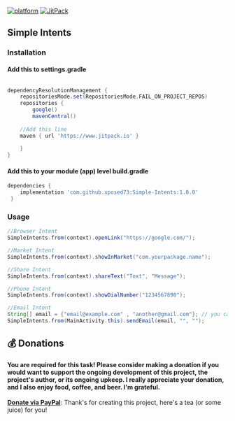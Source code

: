 [![platform](https://img.shields.io/badge/platform-android-green.svg )](http://developer.android.com/index.html)
[![JitPack](https://img.shields.io/github/tag/asyl/ArcAnimator.svg?label=jitpack)](https://www.jitpack.io/#xposed73/Simple-Intents)

## Simple Intents

### Installation

#### Add this to settings.gradle
```gradle

dependencyResolutionManagement {
    repositoriesMode.set(RepositoriesMode.FAIL_ON_PROJECT_REPOS)
    repositories {
        google()
        mavenCentral()
	
	//Add this line
	maven { url 'https://www.jitpack.io' }
	
    }
}
```

#### Add this to your module (app) level build.gradle
```gradle
dependencies {
    implementation 'com.github.xposed73:Simple-Intents:1.0.0'
 }
```

### Usage
```java
//Browser Intent
SimpleIntents.from(context).openLink("https://google.com/");

//Market Intent
SimpleIntents.from(context).showInMarket("com.yourpackage.name");

//Share Intent
SimpleIntents.from(context).shareText("Text", "Message");

//Phone Intent
SimpleIntents.from(context).showDialNumber("1234567890");

//Email Intent
String[] email = {"email@example.com" , "another@gmail.com"}; // you can add multiple emails
SimpleIntents.from(MainActivity.this).sendEmail(email, "", "");
```

## 💰 Donations

#### You are required for this task! Please consider making a donation if you would want to support the ongoing development of this project, the project's author, or its ongoing upkeep. I really appreciate your donation, and I also enjoy food, coffee, and beer. I'm grateful.

**[Donate via PayPal](https://paypal.me/xainull)**: Thank's for creating this project, here's a tea (or some juice) for you!
